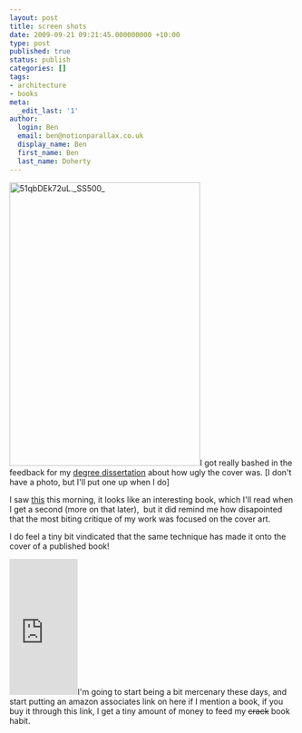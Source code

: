 ```yaml
---
layout: post
title: screen shots
date: 2009-09-21 09:21:45.000000000 +10:00
type: post
published: true
status: publish
categories: []
tags:
- architecture
- books
meta:
  _edit_last: '1'
author:
  login: Ben
  email: ben@notionparallax.co.uk
  display_name: Ben
  first_name: Ben
  last_name: Doherty
---
```

<p><a href="http://www.amazon.co.uk/exec/obidos/ASIN/0195388445/downandoutint-20"><img class="alignright size-full wp-image-232" title="A Better Pencil: Readers, Writers, and the Digitial Revolution" src="{{ site.baseurl }}/assets/51qbDEk72uL._SS500_.jpg" alt="51qbDEk72uL._SS500_" width="336" height="500" /></a>I got really bashed in the feedback for my <a href="http://www.notionparallax.co.uk/wordpress/wp-admin/post-new.php">degree dissertation</a> about how ugly the cover was. [I don't have a photo, but I'll put one up when I do]</p>
<p>I saw <a title="A Better Pencil: Readers, Writers, and the Digitial Revolution" href="http://www.amazon.co.uk/exec/obidos/ASIN/0195388445/downandoutint-20">this</a> this morning, it looks like an interesting book, which I'll read when I get a second (more on that later),  but it did remind me how disapointed that the most biting critique of my work was focused on the cover art.</p>
<p>I do feel a tiny bit vindicated that the same technique has made it onto the cover of a published book!</p>
<p><iframe class="alignright" src="http://rcm-uk.amazon.co.uk/e/cm?lt1=_blank&bc1=FFFFFF&IS2=1&nou=1&bg1=FFFFFF&fc1=000000&lc1=0000FF&t=notioparal-21&o=2&p=8&l=as1&m=amazon&f=ifr&asins=0195388445" style="width:120px;height:240px;" scrolling="no" marginwidth="0" marginheight="0" frameborder="0"></iframe>I'm going to start being a bit mercenary these days, and start putting an amazon associates link on here if I mention a book, if you buy it through this link, I get a tiny amount of money to feed my <del>crack</del> book habit.</p>
